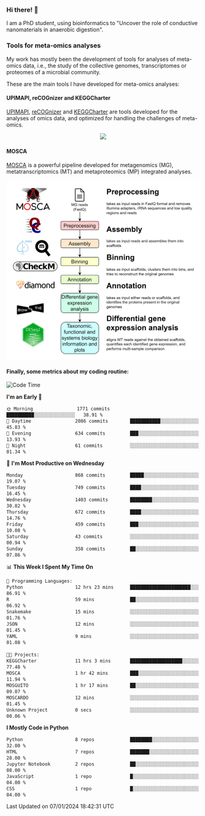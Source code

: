 ### Hi there! 👋

I am a PhD student, using bioinformatics to "Uncover the role of conductive nanomaterials in anaerobic digestion".

### Tools for meta-omics analyses

My work has mostly been the development of tools for analyses of meta-omics data, i.e., the study of the collective genomes, transcriptomes or proteomes of a microbial community.

These are the main tools I have developed for meta-omics analyses:

#### UPIMAPI, reCOGnizer and KEGGCharter

[UPIMAPI](https://github.com/iquasere/UPIMAPI), [reCOGnizer](https://github.com/iquasere/reCOGnizer) and [KEGGCharter](https://github.com/iquasere/KEGGCharter) are tools developed for the analyses of omics data, and optimized for handling the challenges of meta-omics.

<p align="center">
    <img src="assets/annotation_paper.png">
</p>

#### MOSCA

[MOSCA](https://github.com/iquasere/MOSCA) is a powerful pipeline developed for metagenomics (MG), metatranscriptomics (MT) and metaproteomics (MP) integrated analyses.

<p align="center">
    <img src="assets/mosca_workflow.png" align="center" width="700">
</p>


#### Finally, some metrics about my coding routine:

<!--START_SECTION:waka-->
![Code Time](http://img.shields.io/badge/Code%20Time-779%20hrs%205%20mins-blue)

**I'm an Early 🐤** 

```text
🌞 Morning                1771 commits        ██████████░░░░░░░░░░░░░░░   38.91 % 
🌆 Daytime                2086 commits        ███████████░░░░░░░░░░░░░░   45.83 % 
🌃 Evening                634 commits         ███░░░░░░░░░░░░░░░░░░░░░░   13.93 % 
🌙 Night                  61 commits          ░░░░░░░░░░░░░░░░░░░░░░░░░   01.34 % 
```
📅 **I'm Most Productive on Wednesday** 

```text
Monday                   868 commits         █████░░░░░░░░░░░░░░░░░░░░   19.07 % 
Tuesday                  749 commits         ████░░░░░░░░░░░░░░░░░░░░░   16.45 % 
Wednesday                1403 commits        ████████░░░░░░░░░░░░░░░░░   30.82 % 
Thursday                 672 commits         ████░░░░░░░░░░░░░░░░░░░░░   14.76 % 
Friday                   459 commits         ███░░░░░░░░░░░░░░░░░░░░░░   10.08 % 
Saturday                 43 commits          ░░░░░░░░░░░░░░░░░░░░░░░░░   00.94 % 
Sunday                   358 commits         ██░░░░░░░░░░░░░░░░░░░░░░░   07.86 % 
```


📊 **This Week I Spent My Time On** 

```text
💬 Programming Languages: 
Python                   12 hrs 23 mins      ██████████████████████░░░   86.91 % 
R                        59 mins             ██░░░░░░░░░░░░░░░░░░░░░░░   06.92 % 
Snakemake                15 mins             ░░░░░░░░░░░░░░░░░░░░░░░░░   01.76 % 
JSON                     12 mins             ░░░░░░░░░░░░░░░░░░░░░░░░░   01.45 % 
YAML                     9 mins              ░░░░░░░░░░░░░░░░░░░░░░░░░   01.08 % 

🐱‍💻 Projects: 
KEGGCharter              11 hrs 3 mins       ███████████████████░░░░░░   77.48 % 
MOSCA                    1 hr 42 mins        ███░░░░░░░░░░░░░░░░░░░░░░   11.94 % 
MOSGUITO                 1 hr 17 mins        ██░░░░░░░░░░░░░░░░░░░░░░░   09.07 % 
MOSCARDO                 12 mins             ░░░░░░░░░░░░░░░░░░░░░░░░░   01.45 % 
Unknown Project          0 secs              ░░░░░░░░░░░░░░░░░░░░░░░░░   00.06 % 
```

**I Mostly Code in Python** 

```text
Python                   8 repos             ████████░░░░░░░░░░░░░░░░░   32.00 % 
HTML                     7 repos             ███████░░░░░░░░░░░░░░░░░░   28.00 % 
Jupyter Notebook         2 repos             ██░░░░░░░░░░░░░░░░░░░░░░░   08.00 % 
JavaScript               1 repo              █░░░░░░░░░░░░░░░░░░░░░░░░   04.00 % 
CSS                      1 repo              █░░░░░░░░░░░░░░░░░░░░░░░░   04.00 % 
```




 Last Updated on 07/01/2024 18:42:31 UTC
<!--END_SECTION:waka-->

